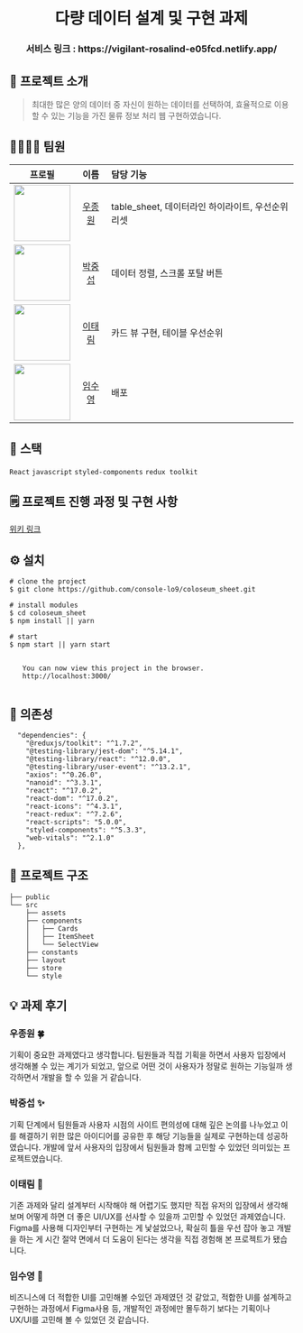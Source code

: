 <h1 align="center"> 다량 데이터 설계 및 구현 과제 </h1>

<h3 align="center"> 서비스 링크 : https://vigilant-rosalind-e05fcd.netlify.app/</h3>

## 👏 프로젝트 소개

> 최대한 많은 양의 데이터 중 자신이 원하는 데이터를 선택하여, 효율적으로 이용할 수 있는 기능을 가진 물류 정보 처리 웹 구현하였습니다.

## 🙋‍♀️🙋‍♂️ 팀원

|                                           프로필                                           |                    이름                     | 담당 기능                                         |
| :----------------------------------------------------------------------------------------: | :-----------------------------------------: | :------------------------------------------------ |
| <img src="https://avatars.githubusercontent.com/Ubermensch0608" width="100" height="100"/> | [우종원](https://github.com/Ubermensch0608) | table_sheet, 데이터라인 하이라이트, 우선순위 리셋 |
|  <img src="https://avatars.githubusercontent.com/crucial-sub" width="100" height="100"/>   |  [박중섭](https://github.com/crucial-sub)   | 데이터 정렬, 스크롤 포탈 버튼                     |
|    <img src="https://avatars.githubusercontent.com/ttaerrim" width="100" height="100"/>    |    [이태림](https://github.com/ttaerrim)    | 카드 뷰 구현, 테이블 우선순위                     |
|   <img src="https://avatars.githubusercontent.com/penguin311" width="100" height="100"/>   |   [임수영](https://github.com/penguin311)   | 배포                                              |

## 🚀 스택

`React` `javascript` `styled-components` `redux toolkit`

## 🗒 프로젝트 진행 과정 및 구현 사항

[위키 링크](https://github.com/console-lo9/coloseum_sheet/wiki/%ED%94%84%EB%A1%9C%EC%A0%9D%ED%8A%B8-%EC%A7%84%ED%96%89-%EA%B3%BC%EC%A0%95-%EB%B0%8F-%EA%B5%AC%ED%98%84-%EC%82%AC%ED%95%AD)

## ⚙ 설치

```
# clone the project
$ git clone https://github.com/console-lo9/coloseum_sheet.git

# install modules
$ cd coloseum_sheet
$ npm install || yarn

# start
$ npm start || yarn start

⠀
⠀  You can now view this project in the browser.
⠀  http://localhost:3000/
⠀
```

## 🔗 의존성

```
  "dependencies": {
    "@reduxjs/toolkit": "^1.7.2",
    "@testing-library/jest-dom": "^5.14.1",
    "@testing-library/react": "^12.0.0",
    "@testing-library/user-event": "^13.2.1",
    "axios": "^0.26.0",
    "nanoid": "^3.3.1",
    "react": "^17.0.2",
    "react-dom": "^17.0.2",
    "react-icons": "^4.3.1",
    "react-redux": "^7.2.6",
    "react-scripts": "5.0.0",
    "styled-components": "^5.3.3",
    "web-vitals": "^2.1.0"
  },
```

## 📂 프로젝트 구조

    ├── public
    └── src
        ├── assets
        ├── components
        │   ├── Cards
        │   ├── ItemSheet
        │   └── SelectView
        ├── constants
        ├── layout
        ├── store
        └── style

## 💡 과제 후기

### **우종원** 🍀

기획이 중요한 과제였다고 생각합니다. 팀원들과 직접 기획을 하면서 사용자 입장에서 생각해볼 수 있는 계기가 되었고, 앞으로 어떤 것이 사용자가 정말로 원하는 기능일까 생각하면서 개발을 할 수 있을 거 같습니다.

### **박중섭** ✨

기획 단계에서 팀원들과 사용자 시점의 사이트 편의성에 대해 깊은 논의를 나누었고 이를 해결하기 위한 많은 아이디어를 공유한 후 해당 기능들을 실제로 구현하는데 성공하였습니다. 개발에 앞서 사용자의 입장에서 팀원들과 함께 고민할 수 있었던 의미있는 프로젝트였습니다.

### **이태림** 🐯

기존 과제와 달리 설계부터 시작해야 해 어렵기도 했지만 직접 유저의 입장에서 생각해 보며 어떻게 하면 더 좋은 UI/UX를 선사할 수 있을까 고민할 수 있었던 과제였습니다. Figma를 사용해 디자인부터 구현하는 게 낯설었으나, 확실히 틀을 우선 잡아 놓고 개발을 하는 게 시간 절약 면에서 더 도움이 된다는 생각을 직접 경험해 본 프로젝트가 됐습니다.

### **임수영** 🐧

비즈니스에 더 적합한 UI를 고민해볼 수있던 과제였던 것 같았고, 적합한 UI를 설계하고 구현하는 과정에서 Figma사용 등, 개발적인 과정에만 몰두하기 보다는 기획이나 UX/UI를 고민해 볼 수 있었던 것 같습니다.
